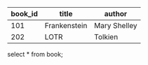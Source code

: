 

|book_id|title|author|
|--|--|--|
|101|Frankenstein|Mary Shelley|
|202| LOTR| Tolkien|

select * from book;
